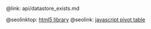 @link: api/datastore_exists.md

@seolinktop: [html5 library](https://webix.com)
@seolink: [javascript pivot table](https://webix.com/pivot/)